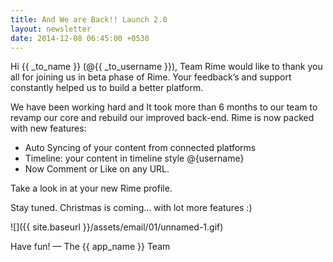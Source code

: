 ```yaml
---
title: And We are Back!! Launch 2.0
layout: newsletter
date: 2014-12-08 06:45:00 +0530
---
```


Hi {{ _to_name }} (@{{ _to_username }}), Team Rime would like to thank you all for joining us in beta phase of Rime.
Your feedback’s and support constantly helped us to build a better platform.

We have been working hard and It took more than 6 months to our team to revamp our core and rebuild our improved back-end. Rime is now packed with new features:

- Auto Syncing of your content from connected platforms
- Timeline: your content in timeline style @{username}
- Now Comment or Like on any URL.

Take a look in at your new Rime profile.

Stay tuned.
Christmas is coming… with lot more features :)

![]({{ site.baseurl }}/assets/email/01/unnamed-1.gif)

Have fun!
&mdash; The {{ app_name }} Team